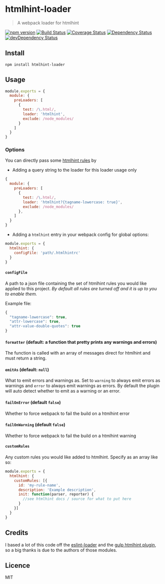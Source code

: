 # htmlhint-loader

> A webpack loader for htmlhint

[![npm version](https://badge.fury.io/js/htmlhint-loader.svg)](http://badge.fury.io/js/htmlhint-loader)
[![Build Status](https://travis-ci.org/mattlewis92/htmlhint-loader.svg)](https://travis-ci.org/mattlewis92/htmlhint-loader)
[![Coverage Status](https://coveralls.io/repos/mattlewis92/htmlhint-loader/badge.svg?branch=master&service=github)](https://coveralls.io/github/mattlewis92/htmlhint-loader?branch=master)
[![Dependency Status](https://david-dm.org/mattlewis92/htmlhint-loader.svg)](https://david-dm.org/mattlewis92/htmlhint-loader)
[![devDependency Status](https://david-dm.org/mattlewis92/htmlhint-loader/dev-status.svg)](https://david-dm.org/mattlewis92/htmlhint-loader#info=devDependencies)

## Install

```
npm install htmlhint-loader
```

## Usage

```javascript
module.exports = {
  module: {
    preLoaders: [
      {
        test: /\.html/, 
        loader: 'htmlhint', 
        exclude: /node_modules/
      }
    ]
  }
}
```

### Options

You can directly pass some [htmlhint rules](https://github.com/yaniswang/HTMLHint/wiki/Rules) by

- Adding a query string to the loader for this loader usage only

```javascript
{
  module: {
    preLoaders: [
      {
        test: /\.html/,
        loader: 'htmlhint?{tagname-lowercase: true}',
        exclude: /node_modules/
      },
    ]
  }
}
```

- Adding a `htmlhint` entry in your webpack config for global options:

```javascript
module.exports = {
  htmlhint: {
    configFile: 'path/.htmlhintrc'
  }
}
```

#### `configFile`

A path to a json file containing the set of htmlhint rules you would like applied to this project. *By default all rules are turned off and it is up to you to enable them.*

Example file:
```javascript
{
  "tagname-lowercase": true,
  "attr-lowercase": true,
  "attr-value-double-quotes": true
}
```

#### `formatter` (default: a function that pretty prints any warnings and errors)

The function is called with an array of messages direct for htmlhint and must return a string.

#### `emitAs` (default: `null`)

What to emit errors and warnings as. Set to `warning` to always emit errors as warnings and `error` to always emit warnings as errors. By default the plugin will auto detect whether to emit as a warning or an error.

#### `failOnError` (default `false`)

Whether to force webpack to fail the build on a htmlhint error

#### `failOnWarning` (default `false`)

Whether to force webpack to fail the build on a htmlhint warning

#### `customRules`

Any custom rules you would like added to htmlhint. Specify as an array like so:
```javascript
module.exports = {
  htmlhint: {
    customRules: [{
      id: 'my-rule-name',
      description: 'Example description',
      init: function(parser, reporter) {
        //see htmlhint docs / source for what to put here
      }
    }]
  }
}
```

## Credits

I based a lot of this code off the [eslint-loader](https://github.com/MoOx/eslint-loader) and the [gulp htmlhint plugin](https://github.com/bezoerb/gulp-htmlhint), so a big thanks is due to the authors of those modules.

## Licence

MIT
